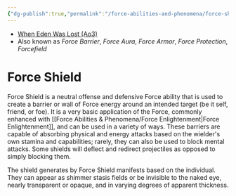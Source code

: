 ```yaml
---
{"dg-publish":true,"permalink":"/force-abilities-and-phenomena/force-shield/","tags":["universal","control","forcepower"],"noteIcon":"saber1"}
---
```


- [When Eden Was Lost (Ao3)](https://archiveofourown.org/works/19334440)
- Also known as *Force Barrier*, *Force Aura*, *Force Armor*, *Force Protection*, *Forcefield*
# Force Shield
Force Shield is a neutral offense and defensive Force ability that is used to create a barrier or wall of Force energy around an intended target (be it self, friend, or foe). It is a very basic application of the Force, commonly enhanced with [[Force Abilities & Phenomena/Force Enlightenment\|Force Enlightenment]], and can be used in a variety of ways. These barriers are capable of absorbing physical and energy attacks based on the wielder's own stamina and capabilities; rarely, they can also be used to block mental attacks. Some shields will deflect and redirect projectiles as opposed to simply blocking them.

The shield generates by Force Shield manifests based on the individual. They can appear as shimmer stasis fields or be invisible to the naked eye, nearly transparent or opaque, and in varying degrees of apparent thickness. 